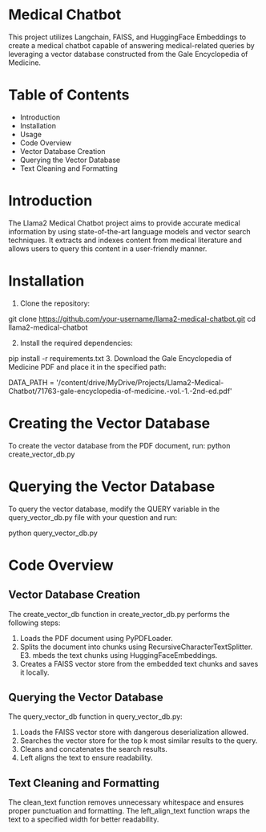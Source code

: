# Medical Chatbot
This project utilizes Langchain, FAISS, and HuggingFace Embeddings to create a medical chatbot capable of answering medical-related queries by leveraging a vector database constructed from the Gale Encyclopedia of Medicine.

# Table of Contents
- Introduction
- Installation
- Usage
- Code Overview
- Vector Database Creation
- Querying the Vector Database
- Text Cleaning and Formatting

# Introduction
The Llama2 Medical Chatbot project aims to provide accurate medical information by using state-of-the-art language models and vector search techniques. It extracts and indexes content from medical literature and allows users to query this content in a user-friendly manner.

# Installation
1. Clone the repository:

git clone https://github.com/your-username/llama2-medical-chatbot.git
cd llama2-medical-chatbot

2. Install the required dependencies:

pip install -r requirements.txt
3. Download the Gale Encyclopedia of Medicine PDF and place it in the specified path:

DATA_PATH = '/content/drive/MyDrive/Projects/Llama2-Medical-Chatbot/71763-gale-encyclopedia-of-medicine.-vol.-1.-2nd-ed.pdf'

# Creating the Vector Database
To create the vector database from the PDF document, run:
python create_vector_db.py

# Querying the Vector Database
To query the vector database, modify the QUERY variable in the query_vector_db.py file with your question and run:

python query_vector_db.py

# Code Overview
## Vector Database Creation
The create_vector_db function in create_vector_db.py performs the following steps:

1. Loads the PDF document using PyPDFLoader.
2. Splits the document into chunks using RecursiveCharacterTextSplitter.
E3. mbeds the text chunks using HuggingFaceEmbeddings.
4. Creates a FAISS vector store from the embedded text chunks and saves it locally.

## Querying the Vector Database
The query_vector_db function in query_vector_db.py:

1. Loads the FAISS vector store with dangerous deserialization allowed.
2. Searches the vector store for the top k most similar results to the query.
3. Cleans and concatenates the search results.
4. Left aligns the text to ensure readability.
## Text Cleaning and Formatting
The clean_text function removes unnecessary whitespace and ensures proper punctuation and formatting. The left_align_text function wraps the text to a specified width for better readability.
